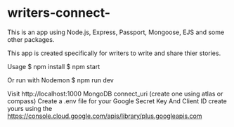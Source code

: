 # writers-connect-
This is an app using Node.js, Express, Passport, Mongoose, EJS and some other packages.

This app is created specifically for writers to write and share thier stories.

Usage $ npm install $ npm start

Or run with Nodemon
$ npm run dev

Visit http://localhost:1000
MongoDB connect_uri (create one using atlas or compass) Create a .env file for your Google Secret Key And Client ID create yours using the https://console.cloud.google.com/apis/library/plus.googleapis.com

